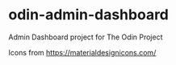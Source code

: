 # odin-admin-dashboard

Admin Dashboard project for The Odin Project

Icons from https://materialdesignicons.com/
